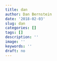 ```yaml
---
title: dan
author: Dan Bernstein
date: '2018-02-03'
slug: dan
categories: []
tags: []
description: ''
image: ''
keywords: ''
draft: no
---
```


